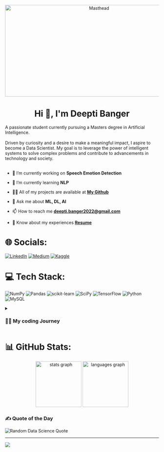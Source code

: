 <p align="center">
  <img src="https://i.pinimg.com/originals/40/05/b4/4005b49eff8c815df7e3f23ce638fe8c.gif" alt="Masthead" width="600" height="300">
</p>


<h1 align="center"> Hi 👋, I'm Deepti Banger </h1>

A passionate student currently pursuing a Masters degree in Artificial Intelligence. <br><br>Driven by curiosity and a desire to make a meaningful impact, I aspire to become a Data Scientist. My goal is to leverage the power of intelligent systems to solve complex problems and contribute to advancements in technology and society.
<br><br>

- 🔭 I’m currently working on **Speech Emotion Detection**

- 🌱 I’m currently learning **NLP**

- 👨‍💻 All of my projects are available at **[My Github](https://github.com/Deepti-Banger)**

- 💬 Ask me about **ML, DL, AI**

- 📫 How to reach me **deepti.banger2022@gmail.com**
- 📄 Know about my experiences **[Resume](https://drive.google.com/file/d/1W7cb8szUs02rY6HxA696i6MwBKn4Cg9T/view?usp=sharing)**


# 🌐 Socials:
[![LinkedIn](https://img.shields.io/badge/LinkedIn-%230077B5.svg?logo=linkedin&logoColor=white)](https://linkedin.com/in/deepti-5652821a1) [![Medium](https://img.shields.io/badge/Medium-12100E?logo=medium&logoColor=white)](https://medium.com/@deepti.banger2022) [![Kaggle](https://img.shields.io/badge/Kaggle-%2320BEFF.svg?logo=kaggle&logoColor=white)](https://www.kaggle.com/deeptibanger)


# 💻 Tech Stack:
![NumPy](https://img.shields.io/badge/numpy-%23013243.svg?style=for-the-badge&logo=numpy&logoColor=white) ![Pandas](https://img.shields.io/badge/pandas-%23150458.svg?style=for-the-badge&logo=pandas&logoColor=white) ![scikit-learn](https://img.shields.io/badge/scikit--learn-%23F7931E.svg?style=for-the-badge&logo=scikit-learn&logoColor=white) ![SciPy](https://img.shields.io/badge/SciPy-%230C55A5.svg?style=for-the-badge&logo=scipy&logoColor=%white) ![TensorFlow](https://img.shields.io/badge/TensorFlow-%23FF6F00.svg?style=for-the-badge&logo=TensorFlow&logoColor=white) ![Python](https://img.shields.io/badge/python-3670A0?style=for-the-badge&logo=python&logoColor=ffdd54) ![MySQL](https://img.shields.io/badge/mysql-%2300f.svg?style=for-the-badge&logo=mysql&logoColor=white)



<details>
  <summary><h3> 👩‍💻 My coding Journey </h3> </summary>
  With a solid foundation in mathematics from my undergraduate studies, I have developed a strong analytical mindset that complements my journey into the world of AI. Throughout my academic journey, I have immersed myself in the fascinating realms of machine learning, deep learning, natural language processing, computer vision, and more. I have acquired knowledge in various AI algorithms, frameworks, and tools, and have gained practical experience through hands-on projects. I am committed to continuous learning and staying up to date with the latest developments in AI. By embracing challenges and collaborating with like-minded individuals, I strive to push the boundaries of what is possible in the field of Artificial Intelligence. Outside of my studies, I enjoy exploring new technologies, reading research papers, and engaging in discussions within the AI community. I believe in the power of collaboration and the potential to create groundbreaking solutions by combining diverse perspectives and expertise. As an AI enthusiast, I am excited about the opportunities that lie ahead. With a strong mathematical foundation, a hunger for knowledge, and a passion for AI, I am ready to embark on a fulfilling career as an AI engineer and contribute to the evolution of intelligent systems.
</details>

# 📊 GitHub Stats:

<div align="center">
  <img src="https://github-readme-stats.vercel.app/api?username=Deepti-Banger&hide_title=false&hide_rank=false&show_icons=true&include_all_commits=true&count_private=true&disable_animations=false&theme=dracula&locale=en&hide_border=false" height="150" alt="stats graph"  />
  <img src="https://github-readme-stats.vercel.app/api/top-langs?username=Deepti-Banger&locale=en&hide_title=false&layout=compact&card_width=320&langs_count=5&theme=dracula&hide_border=false" height="150" alt="languages graph"  />
</div>





### ✍️ Quote of the Day
![Random Data Science Quote](https://quotes-github-readme.vercel.app/api?type=horizontal&theme=radical&category=data%20science&new_quote=true)

---
[![](https://visitcount.itsvg.in/api?id=Deepti-Banger&icon=0&color=0)](https://visitcount.itsvg.in)

